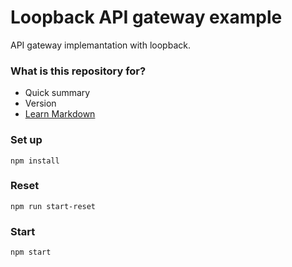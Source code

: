 # Loopback API gateway example

API gateway implemantation with loopback.

### What is this repository for? ###

* Quick summary
* Version
* [Learn Markdown](https://bitbucket.org/tutorials/markdowndemo)

### Set up 
```
npm install
```

### Reset
```
npm run start-reset
```

### Start
```
npm start
```


